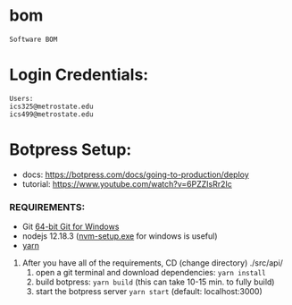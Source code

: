 # bom
    Software BOM

# Login Credentials:
    Users:
    ics325@metrostate.edu
    ics499@metrostate.edu

# Botpress Setup:
* docs: https://botpress.com/docs/going-to-production/deploy
* tutorial: https://www.youtube.com/watch?v=6PZZIsRr2Ic

### REQUIREMENTS:
* Git [64-bit Git for Windows](https://github.com/git-for-windows/git/releases/download/v2.37.1.windows.1/Git-2.37.1-64-bit.exe)
* nodejs 12.18.3 ([nvm-setup.exe](https://github.com/coreybutler/nvm-windows/releases/download/1.1.9/nvm-setup.exe) for windows is useful)
* [yarn](https://github.com/yarnpkg/yarn/releases/download/v1.22.4/yarn-1.22.4.msi)

1. After you have all of the requirements, CD (change directory) ./src/api/
    1. open a git terminal and download dependencies: ```yarn install```
    2. build botpress: ```yarn build``` (this can take 10-15 min. to fully build)
    3. start the botpress server ```yarn start``` (default: localhost:3000)
